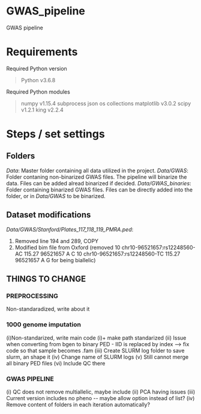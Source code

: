 # GWAS_pipeline
GWAS pipeline 

# Requirements
Required Python version
> Python v3.6.8 

Required Python modules
> numpy v1.15.4 
> subprocess
> json 
> os
> collections
> matplotlib v3.0.2
> scipy v1.2.1
> king v2.2.4

# Steps / set settings

## Folders
_Data_: Master folder containing all data utilized in the project. 
_Data/GWAS_: Folder contaning non-binarized GWAS files. The pipeline will binarize the data. Files can be added alread binarized if decided.
_Data/GWAS\_binaries_: Folder containing binarized GWAS files. Files can be directly added into the folder, or in _Data/GWAS_ to be binarized. 

## Dataset modifications
_Data/GWAS/Stanford/Plates\_117\_118\_119\_PMRA.ped_: 
1. Removed line 194 and 289, COPY
2. Modified bim file from Oxford (removed
10	chr10-96521657:rs12248560-AC	115.27	96521657	A	C
10	chr10-96521657:rs12248560-TC	115.27	96521657	A	G 
for being biallelic)

## THINGS TO CHANGE 

### PREPROCESSING 
Non-standaradized, write about it 

### 1000 genome imputation 
(i)Non-standarized, write main code
    (i)+ make path standarized
(ii) Issue when converting from bgen to binary PED - IID is replaced by index --> fix code so that sample becomes .fam
(iii) Create SLURM log folder to save slurm, an shape it
(iv) Change name of SLURM logs
(v) Still cannot merge all binary PED files
(vi) Include QC there 

### GWAS PIPELINE
(i) QC does not remove multiallelic, maybe include
(ii) PCA having issues
(iii) Current version includes no pheno -- maybe allow option instead of list?
(iv) Remove content of folders in each iteration automatically?
